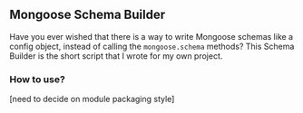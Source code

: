 ## Mongoose Schema Builder

Have you ever wished that there is a way to write Mongoose schemas like a config object, instead of calling the `mongoose.schema` methods? This Schema Builder is the short script that I wrote for my own project.

### How to use?

[need to decide on module packaging style]

